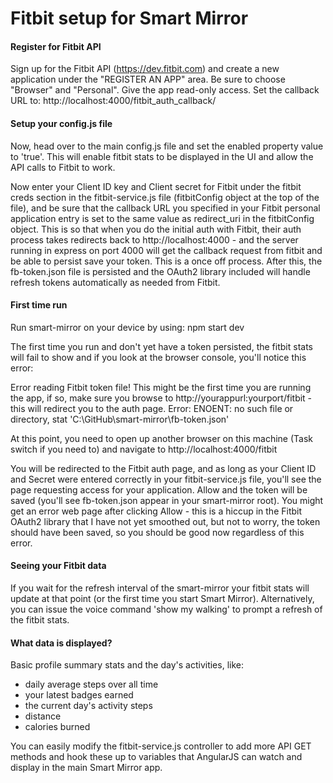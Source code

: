 # Fitbit setup for Smart Mirror

#### Register for Fitbit API

Sign up for the Fitbit API (https://dev.fitbit.com) and create a new application under the "REGISTER AN APP" area. Be sure to choose "Browser" and "Personal". Give the app read-only access. Set the callback URL to: http://localhost:4000/fitbit_auth_callback/

#### Setup your config.js file

Now, head over to the main config.js file and set the enabled property value to 'true'. This will enable fitbit stats to be displayed in the UI and allow the API calls to Fitbit to work.

Now enter your Client ID key and Client secret for Fitbit under the fitbit creds section in the fitbit-service.js file (fitbitConfig object at the top of the file), and be sure that the callback URL you specified in your Fitbit personal application entry is set to the same value as redirect_uri in the fitbitConfig object. This is so that when you do the initial auth with Fitbit, their auth process takes redirects back to http://localhost:4000 - and the server running in express on port 4000 will get the callback request from fitbit and be able to persist save your token. This is a once off process. After this, the fb-token.json file is persisted and the OAuth2 library included will handle refresh tokens automatically as needed from Fitbit.

#### First time run

Run smart-mirror on your device by using: npm start dev

The first time you run and don't yet have a token persisted, the fitbit stats will fail to show and if you look at the browser console, you'll notice this error:

Error reading Fitbit token file! This might be the first time you are running the app, if so, make sure you browse to http://yourappurl:yourport/fitbit - this will redirect you to the auth page. Error: ENOENT: no such file or directory, stat 'C:\GitHub\smart-mirror\fb-token.json'

At this point, you need to open up another browser on this machine (Task switch if you need to) and navigate to http://localhost:4000/fitbit

You will be redirected to the Fitbit auth page, and as long as your Client ID and Secret were entered correctly in your fitbit-service.js file, you'll see the page requesting access for your application. Allow and the token will be saved (you'll see fb-token.json appear in your smart-mirror root). You might get an error web page after clicking Allow - this is a hiccup in the Fitbit OAuth2 library that I have not yet smoothed out, but not to worry, the token should have been saved, so you should be good now regardless of this error.

#### Seeing your Fitbit data

If you wait for the refresh interval of the smart-mirror your fitbit stats will update at that point (or the first time you start Smart Mirror). Alternatively, you can issue the voice command 'show my walking' to prompt a refresh of the fitbit stats.

#### What data is displayed?

Basic profile summary stats and the day's activities, like:

- daily average steps over all time
- your latest badges earned
- the current day's activity steps
- distance
- calories burned

You can easily modify the fitbit-service.js controller to add more API GET methods and hook these up to variables that AngularJS can watch and display in the main Smart Mirror app.
